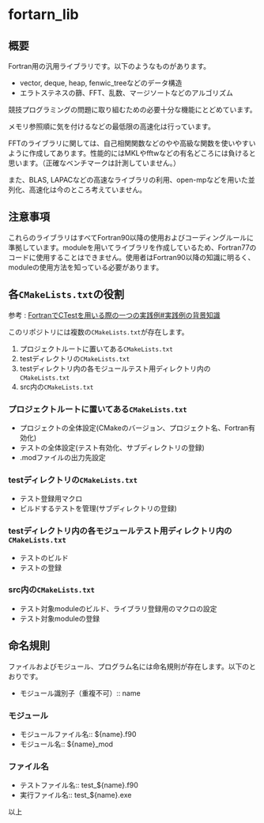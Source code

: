 # fortarn_lib

## 概要

Fortran用の汎用ライブラリです。以下のようなものがあります。

* vector, deque, heap, fenwic_treeなどのデータ構造
* エラトステネスの篩、FFT、乱数、マージソートなどのアルゴリズム

競技プログラミングの問題に取り組むための必要十分な機能にとどめています。

メモリ参照順に気を付けるなどの最低限の高速化は行っています。

FFTのライブラリに関しては、自己相関関数などのやや高級な関数を使いやすいように作成してあります。性能的にはMKLやfftwなどの有名どころには負けると思います。（正確なベンチマークは計測していません。）

また、BLAS, LAPACなどの高速なライブラリの利用、open-mpなどを用いた並列化、高速化は今のところ考えていません。

## 注意事項

これらのライブラリはすべてFortran90以降の使用およびコーディングルールに準拠しています。moduleを用いてライブラリを作成しているため、Fortran77のコードに使用することはできません。使用者はFortran90以降の知識に明るく、moduleの使用方法を知っている必要があります。

## 各`CMakeLists.txt`の役割

参考 : [FortranでCTestを用いる際の一つの実践例#実践例の背景知識](https://qiita.com/implicit_none/items/dc83695c301f107dbd6c#%E5%AE%9F%E8%B7%B5%E4%BE%8B%E3%81%AE%E8%83%8C%E6%99%AF%E7%9F%A5%E8%AD%98)

このリポジトリには複数の`CMakeLists.txt`が存在します。

1. プロジェクトルートに置いてある`CMakeLists.txt`
2. testディレクトリの`CMakeLists.txt`
3. testディレクトリ内の各モジュールテスト用ディレクトリ内の`CMakeLists.txt`
4. src内の`CMakeLists.txt`

### プロジェクトルートに置いてある`CMakeLists.txt`

* プロジェクトの全体設定(CMakeのバージョン、プロジェクト名、Fortran有効化)
* テストの全体設定(テスト有効化、サブディレクトリの登録)
* .modファイルの出力先設定

### testディレクトリの`CMakeLists.txt`

* テスト登録用マクロ
* ビルドするテストを管理(サブディレクトリの登録)

### testディレクトリ内の各モジュールテスト用ディレクトリ内の`CMakeLists.txt`

* テストのビルド
* テストの登録

### src内の`CMakeLists.txt`

* テスト対象moduleのビルド、ライブラリ登録用のマクロの設定
* テスト対象moduleの登録

## 命名規則

ファイルおよびモジュール、プログラム名には命名規則が存在します。以下のとおりです。

* モジュール識別子（重複不可）:: name

### モジュール

* モジュールファイル名:: ${name}.f90
* モジュール名:: ${name}_mod

### ファイル名

* テストファイル名:: test_${name}.f90
* 実行ファイル名:: test_${name}.exe

以上
